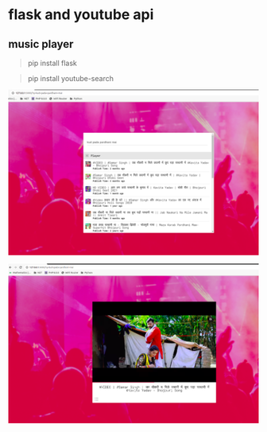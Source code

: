 # flask and youtube api
## music player

>pip install flask

>pip install youtube-search



![](screenshot.png)

![](screenshot2.png)
